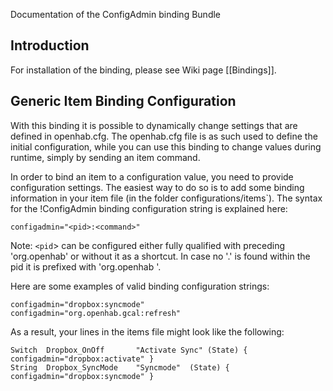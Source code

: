 Documentation of the ConfigAdmin binding Bundle

## Introduction

For installation of the binding, please see Wiki page [[Bindings]].

## Generic Item Binding Configuration

With this binding it is possible to dynamically change settings that are defined in openhab.cfg. The openhab.cfg file is as such used to define the initial configuration, while you can use this binding to change values during runtime, simply by sending an item command.

In order to bind an item to a configuration value, you need to provide configuration settings. The easiest way to do so is to add some binding information in your item file (in the folder configurations/items`). The syntax for the !ConfigAdmin binding configuration string is explained here:

    configadmin="<pid>:<command>"

Note: `<pid`> can be configured either fully qualified with preceding 'org.openhab' or without it as a shortcut. In case no '.' is found within the pid it is prefixed with 'org.openhab '.

Here are some examples of valid binding configuration strings:

    configadmin="dropbox:syncmode"
    configadmin="org.openhab.gcal:refresh"


As a result, your lines in the items file might look like the following:

    Switch	Dropbox_OnOff		"Activate Sync"	(State)	{ configadmin="dropbox:activate" }
    String	Dropbox_SyncMode	"Syncmode"	(State)	{ configadmin="dropbox:syncmode" }